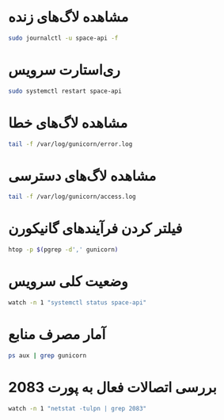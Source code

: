 # مشاهده لاگ‌های زنده
```bash
sudo journalctl -u space-api -f
```

# ری‌استارت سرویس
```bash
sudo systemctl restart space-api
```

# مشاهده لاگ‌های خطا
```bash
tail -f /var/log/gunicorn/error.log
```

# مشاهده لاگ‌های دسترسی
```bash
tail -f /var/log/gunicorn/access.log
```

# فیلتر کردن فرآیندهای گانیکورن
```bash
htop -p $(pgrep -d',' gunicorn)
```

# وضعیت کلی سرویس
```bash
watch -n 1 "systemctl status space-api"
```

# آمار مصرف منابع
```bash
ps aux | grep gunicorn
```


# بررسی اتصالات فعال به پورت 2083
```bash
watch -n 1 "netstat -tulpn | grep 2083"
```